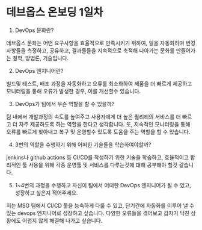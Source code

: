 # 데브옵스 온보딩 1일차

1. DevOps 문화란?

데브옵스 문화는 어떤 요구사항을 효율적으로 만족시키기 위하여, 일을 자동화하며 변경사항들을 측정하고, 공유하고, 결과물들을 지속적으로 축적해 나아가는 문화를 만들어가는 철학, 방법론, 기술입니다. 

2. DevOps 엔지니어란?

빌드및 테스트, 배포 과정을 자동화하고 오류를 최소화하여 제품을 더 빠르게 제공하고 모니터링을 통해 오류가 발생한 경우, 이를 개선할수 있습니다.

3. DevOps가 팀에서 무슨 역할을 할 수 있을까?

팀 내에서 개발과정의 속도를 높여주고 사용자에게 더 높은 퀄리티의 서비스를 더 빠르고 더 자주 제공하도록 하는 역할을 한다고 생각합니다. 또, 지속적인 모니터링을 통해 오류를 빠르게 찾아내고 복구 및 운영할수 있도록 도움을 주는 역할을 할 수 있습니다.

4. 3번의 역할을 수행하기 위해 어떠한 기술들을 학습하여야할까?

jenkins나 github actions 등 CI/CD를 작성하기 위한 기술을 학습하고, 효율적이고 합리적인 툴 사용을 위해 각종 운영툴 및 서비스를 다루는것에 대해 공부해야 할것 같습니다.

5. 1~4번의 과정을 수행하고 자신이 팀에서 어떠한 DevOps 엔지니어가 될 수 있고, 성장하고 싶은지 적어주세요.

저는 MSG 팀에서 CI/CD 툴을 능숙하게 다룰 수 있고, 단기간에 자동화를 이루어 낼 수 있는 devops 엔지니어로 성장하고 싶습니다. 다양한 오류들을 겪어보고 갑자기 닥친 상황에도 어렵지 않게 해결해 나가고 싶습니다.
